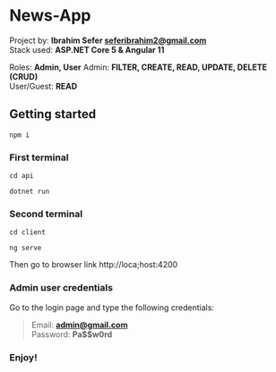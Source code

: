 # News-App

Project by: **Ibrahim Sefer seferibrahim2@gmail.com** <br>
Stack used: **ASP.NET Core 5 & Angular 11** <br>

Roles: **Admin, User**
Admin: **FILTER, CREATE, READ, UPDATE, DELETE (CRUD)** <br>
User/Guest: **READ** <br>

## Getting started

``npm i`` <br>

### First terminal

``cd api`` <br>

``dotnet run``

### Second terminal

``cd client`` <br>

``ng serve``

Then go to browser link http://loca;host:4200

### Admin user credentials

Go to the login page and type the following credentials:

> Email: **admin@gmail.com** <br>
> Password: **Pa$$w0rd**

### Enjoy!
